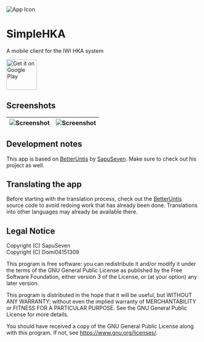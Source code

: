![App Icon](https://raw.githubusercontent.com/Domi04151309/SimpleHKA/main/app/src/main/res/mipmap-xxxhdpi/ic_launcher.png)
# SimpleHKA
A mobile client for the IWI HKA system


<!--a href="https://f-droid.org/packages/com.sapuseven.untis"><img src="https://fdroid.gitlab.io/artwork/badge/get-it-on.png" alt="Get it on F-Droid" height="80"></a-->
<a href="https://play.google.com/store/apps/details?id=io.github.domi04151309.hka&utm_source=github&utm_campaign=badge"><img alt="Get it on Google Play" src="https://play.google.com/intl/en_us/badges/static/images/badges/en_badge_web_generic.png" height="80"/></a>

## Screenshots

| <img src="https://raw.githubusercontent.com/Domi04151309/SimpleHKA/main/fastlane/metadata/android/en-US/images/phoneScreenshots/1.jpg" alt="Screenshot" /> | <img src="https://raw.githubusercontent.com/Domi04151309/SimpleHKA/main/fastlane/metadata/android/en-US/images/phoneScreenshots/2.jpg" alt="Screenshot" /> |
| --- | --- |

## Development notes
This app is based on [BetterUntis](https://github.com/SapuSeven/BetterUntis) by [SapuSeven](https://github.com/SapuSeven). Make sure to check out his project as well.

## Translating the app
Before starting with the translation process, check out the [BetterUntis](https://github.com/SapuSeven/BetterUntis) source code to avoid redoing work that has already been done.
Translations into other languages may already be available there.

## Legal Notice
Copyright (C) SapuSeven  
Copyright (C) Domi04151309

This program is free software: you can redistribute it and/or modify
it under the terms of the GNU General Public License as published by
the Free Software Foundation, either version 3 of the License, or
(at your option) any later version.

This program is distributed in the hope that it will be useful,
but WITHOUT ANY WARRANTY; without even the implied warranty of
MERCHANTABILITY or FITNESS FOR A PARTICULAR PURPOSE.  See the
GNU General Public License for more details.

You should have received a copy of the GNU General Public License
along with this program.  If not, see <https://www.gnu.org/licenses/>.
